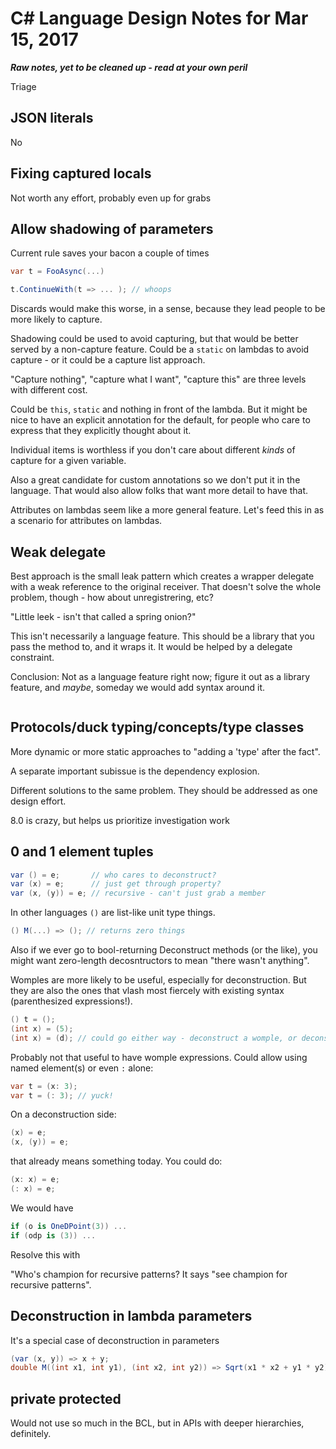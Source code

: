 # C# Language Design Notes for Mar 15, 2017

***Raw notes, yet to be cleaned up - read at your own peril***



Triage


## JSON literals

No

## Fixing captured locals

Not worth any effort, probably even up for grabs

## Allow shadowing of parameters

Current rule saves your bacon a couple of times

``` c#
var t = FooAsync(...)

t.ContinueWith(t => ... ); // whoops
```

Discards would make this worse, in a sense, because they lead people to be more likely to capture.

Shadowing could be used to avoid capturing, but that would be better served by a non-capture feature. Could be a `static` on lambdas to avoid capture - or it could be a capture list approach.

"Capture nothing", "capture what I want", "capture this" are three levels with different cost.

Could be `this`, `static` and nothing in front of the lambda. But it might be nice to have an explicit annotation for the default, for people who care to express that they explicitly thought about it.

Individual items is worthless if you don't care about different *kinds* of capture for a given variable.

Also a great candidate for custom annotations so we don't put it in the language. That would also allow folks that want more detail to have that.

Attributes on lambdas seem like a more general feature. Let's feed this in as a scenario for attributes on lambdas.


## Weak delegate 

Best approach is the small leak pattern which creates a wrapper delegate with a weak reference to the original receiver. That doesn't solve the whole problem, though - how about unregistrering, etc?

"Little leek - isn't that called a spring onion?"

This isn't necessarily a language feature. This should be a library that you pass the method to, and it wraps it. It would be helped by a delegate constraint.

Conclusion: Not as a language feature right now; figure it out as a library feature, and *maybe*, someday we would add syntax around it.

``` c#

```

## Protocols/duck typing/concepts/type classes

More dynamic or more static approaches to "adding a 'type' after the fact".

A separate important subissue is the dependency explosion.

Different solutions to the same problem. They should be addressed as one design effort.

8.0 is crazy, but helps us prioritize investigation work

## 0 and 1 element tuples

``` c#
var () = e;       // who cares to deconstruct?
var (x) = e;      // just get through property?
var (x, (y)) = e; // recursive - can't just grab a member
```

In other languages `()` are list-like unit type things.

``` c#
() M(...) => (); // returns zero things
```

Also if we ever go to bool-returning Deconstruct methods (or the like), you might want zero-length decosntructors to mean "there wasn't anything".

Womples are more likely to be useful, especially for deconstruction. But they are also the ones that vlash most fiercely with existing syntax (parenthesized expressions!).

``` c#
() t = ();
(int x) = (5);
(int x) = (d); // could go either way - deconstruct a womple, or deconstruct d?
```

Probably not that useful to have womple expressions. Could allow using named element(s) or even `:` alone:

``` c#
var t = (x: 3);
var t = (: 3); // yuck!
```

On a deconstruction side:

``` c#
(x) = e;
(x, (y)) = e;
```

that already means something today. You could do:

``` c#
(x: x) = e;
(: x) = e;
```

We would have 

``` c#
if (o is OneDPoint(3)) ...
if (odp is (3)) ...
```

Resolve this with 

"Who's champion for recursive patterns? It says "see champion for recursive patterns".

## Deconstruction in lambda parameters

It's a special case of deconstruction in parameters 

``` c#
(var (x, y)) => x + y;
double M((int x1, int y1), (int x2, int y2)) => Sqrt(x1 * x2 + y1 * y2);
```

## private protected

Would not use so much in the BCL, but in APIs with deeper hierarchies, definitely.

